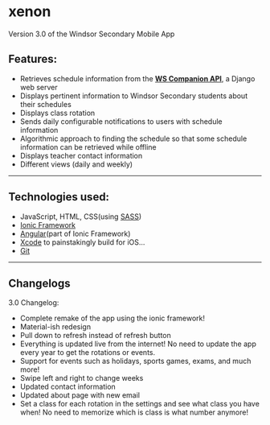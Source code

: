 # xenon
Version 3.0 of the Windsor Secondary Mobile App

## Features:
* Retrieves schedule information from the **[WS Companion API](https://github.com/MaldorLevr/neon-webapp)**, a Django web server
* Displays pertinent information to Windsor Secondary students about their schedules
* Displays class rotation
* Sends daily configurable notifications to users with schedule information
* Algorithmic approach to finding the schedule so that some schedule information can be retrieved while offline
* Displays teacher contact information
* Different views (daily and weekly)

********************************************************************************

## Technologies used:
* JavaScript, HTML, CSS(using [SASS](http://sass-lang.com/))
* [Ionic Framework](http://ionicframework.com/)
* [Angular](https://angularjs.org/)(part of Ionic Framework)
* [Xcode](https://developer.apple.com/xcode/) to painstakingly build for iOS...
* [Git](https://git-scm.com/)

********************************************************************************

## Changelogs

3.0 Changelog:
* Complete remake of the app using the ionic framework!
* Material-ish redesign
* Pull down to refresh instead of refresh button
* Everything is updated live from the internet! No need to update the app every year to get the rotations or events.
* Support for events such as holidays, sports games, exams, and much more!
* Swipe left and right to change weeks
* Updated contact information
* Updated about page with new email
* Set a class for each rotation in the settings and see what class you have when! No need to memorize which is class is what number anymore!

